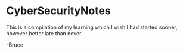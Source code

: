 # CyberSecurityNotes
This is a compilation of my learning which I wish I had started sooner, however better late than never.

-Bruce